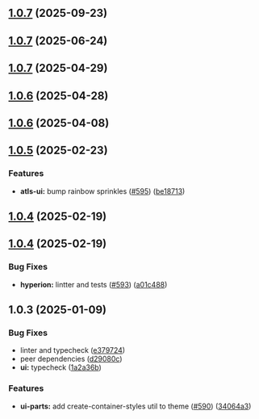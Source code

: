 

## [1.0.7](https://github.com/atls/hyperion/compare/@atls-ui-parts/placeholder@1.0.7...@atls-ui-parts/placeholder@1.0.7) (2025-09-23)






## [1.0.7](https://github.com/atls/hyperion/compare/@atls-ui-parts/placeholder@1.0.7...@atls-ui-parts/placeholder@1.0.7) (2025-06-24)






## [1.0.7](https://github.com/atls/hyperion/compare/@atls-ui-parts/placeholder@1.0.6...@atls-ui-parts/placeholder@1.0.7) (2025-04-29)






## [1.0.6](https://github.com/atls/hyperion/compare/@atls-ui-parts/placeholder@1.0.6...@atls-ui-parts/placeholder@1.0.6) (2025-04-28)






## [1.0.6](https://github.com/atls/hyperion/compare/@atls-ui-parts/placeholder@1.0.5...@atls-ui-parts/placeholder@1.0.6) (2025-04-08)






## [1.0.5](https://github.com/atls/hyperion/compare/@atls-ui-parts/placeholder@1.0.4...@atls-ui-parts/placeholder@1.0.5) (2025-02-23)


### Features


* **atls-ui:** bump rainbow sprinkles ([#595](https://github.com/atls/hyperion/issues/595)) ([be18713](https://github.com/atls/hyperion/commit/be1871351926c38605bbed4d7aa11a4759f80f3d))





## [1.0.4](https://github.com/atls/hyperion/compare/@atls-ui-parts/placeholder@1.0.4...@atls-ui-parts/placeholder@1.0.4) (2025-02-19)






## [1.0.4](https://github.com/atls/hyperion/compare/@atls-ui-parts/placeholder@1.0.3...@atls-ui-parts/placeholder@1.0.4) (2025-02-19)


### Bug Fixes


* **hyperion:** lintter and tests ([#593](https://github.com/atls/hyperion/issues/593)) ([a01c488](https://github.com/atls/hyperion/commit/a01c488064d6386f754aafd2eecb28a19396635e))





## 1.0.3 (2025-01-09)


### Bug Fixes


* linter and typecheck ([e379724](https://github.com/atls/hyperion/commit/e379724b7dbf3c8cba2b0b94647239b0b37c5fb8))
* peer dependencies ([d29080c](https://github.com/atls/hyperion/commit/d29080cb0950b04e65ab7755571e350d3450b4dd))
* **ui:** typecheck ([1a2a36b](https://github.com/atls/hyperion/commit/1a2a36b8baeececd0b929dcdb94da3d38ae8ad1e))

### Features


* **ui-parts:** add create-container-styles util to theme ([#590](https://github.com/atls/hyperion/issues/590)) ([34064a3](https://github.com/atls/hyperion/commit/34064a384192b781fd6d667857f568d4f42228a4))


